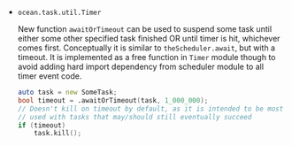 * `ocean.task.util.Timer`

  New function `awaitOrTimeout` can be used to suspend some task until either
  some other specified task finished OR until timer is hit, whichever comes
  first. Conceptually it is similar to `theScheduler.await`, but with a timeout.
  It is implemented as a free function in `Timer` module though to avoid adding
  hard import dependency from scheduler module to all timer event code.

  ```D
  auto task = new SomeTask;
  bool timeout = .awaitOrTimeout(task, 1_000_000);
  // Doesn't kill on timeout by default, as it is intended to be most commonly
  // used with tasks that may/should still eventually succeed
  if (timeout)
      task.kill();
  ```
